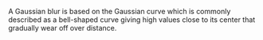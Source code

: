 A Gaussian blur is based on the Gaussian curve which is commonly described as a bell-shaped curve giving high values close to its center that gradually wear off over distance. 